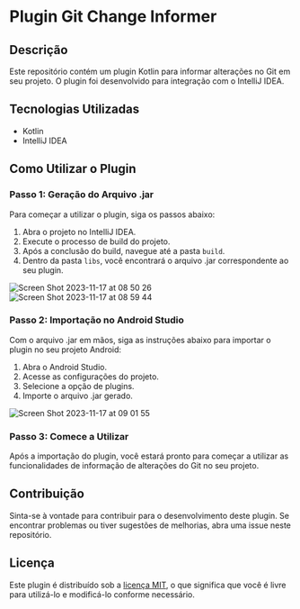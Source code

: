 # Plugin Git Change Informer

## Descrição

Este repositório contém um plugin Kotlin para informar alterações no Git em seu projeto. O plugin foi desenvolvido para integração com o IntelliJ IDEA.

## Tecnologias Utilizadas

- Kotlin
- IntelliJ IDEA

## Como Utilizar o Plugin

### Passo 1: Geração do Arquivo .jar

Para começar a utilizar o plugin, siga os passos abaixo:

1. Abra o projeto no IntelliJ IDEA.
2. Execute o processo de build do projeto.
3. Após a conclusão do build, navegue até a pasta `build`.
4. Dentro da pasta `libs`, você encontrará o arquivo .jar correspondente ao seu plugin.

![Screen Shot 2023-11-17 at 08 50 26](https://github.com/roandersonpinheiro/plugin-android-studio/assets/81362718/1911e7cf-f445-41bc-9372-981b4808801c)
![Screen Shot 2023-11-17 at 08 59 44](https://github.com/roandersonpinheiro/plugin-android-studio/assets/81362718/2286dee0-3f53-4ed6-b708-4b84b6f56020)



### Passo 2: Importação no Android Studio

Com o arquivo .jar em mãos, siga as instruções abaixo para importar o plugin no seu projeto Android:

1. Abra o Android Studio.
2. Acesse as configurações do projeto.
3. Selecione a opção de plugins.
4. Importe o arquivo .jar gerado.

 ![Screen Shot 2023-11-17 at 09 01 55](https://github.com/roandersonpinheiro/plugin-android-studio/assets/81362718/fab70292-f1b6-457e-9f9d-76eec10ba6cb)


### Passo 3: Comece a Utilizar

Após a importação do plugin, você estará pronto para começar a utilizar as funcionalidades de informação de alterações do Git no seu projeto.
## Contribuição

Sinta-se à vontade para contribuir para o desenvolvimento deste plugin. Se encontrar problemas ou tiver sugestões de melhorias, abra uma issue neste repositório.

## Licença

Este plugin é distribuído sob a [licença MIT](LICENSE), o que significa que você é livre para utilizá-lo e modificá-lo conforme necessário.
